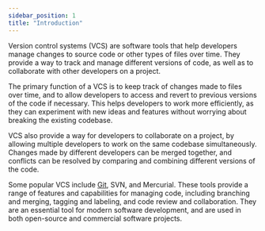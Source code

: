 ```yaml
---
sidebar_position: 1
title: "Introduction"
---
```


Version control systems (VCS) are software tools that help developers manage changes to source code or other types of files over time. They provide a way to track and manage different versions of code, as well as to collaborate with other developers on a project.

The primary function of a VCS is to keep track of changes made to files over time, and to allow developers to access and revert to previous versions of the code if necessary. This helps developers to work more efficiently, as they can experiment with new ideas and features without worrying about breaking the existing codebase.

VCS also provide a way for developers to collaborate on a project, by allowing multiple developers to work on the same codebase simultaneously. Changes made by different developers can be merged together, and conflicts can be resolved by comparing and combining different versions of the code.

Some popular VCS include [Git](./git), SVN, and Mercurial. These tools provide a range of features and capabilities for managing code, including branching and merging, tagging and labeling, and code review and collaboration. They are an essential tool for modern software development, and are used in both open-source and commercial software projects.
